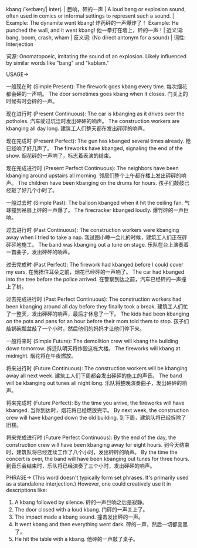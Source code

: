 kbang:/ˈkeɪbæŋ/| interj. | 巨响，砰的一声 | A loud bang or explosion sound, often used in comics or informal settings to represent such a sound. | Example:  The dynamite went kbang! 炸药砰的一声爆炸了！
Example:  He punched the wall, and it went kbang! 他一拳打在墙上，砰的一声！| 近义词: bang, boom, crash, wham | 反义词: (No direct antonym for a sound) | 词性: Interjection


词源:  Onomatopoeic, imitating the sound of an explosion.  Likely influenced by similar words like "bang" and "kablam."


USAGE->

一般现在时 (Simple Present):
The firework goes kbang every time.  每次烟花都会砰的一声响。
The door sometimes goes kbang when it closes.  门关上的时候有时会砰的一声。

现在进行时 (Present Continuous):
The car is kbanging as it drives over the potholes.  汽车驶过坑洼时发出砰砰的响声。
The construction workers are kbanging all day long.  建筑工人们整天都在发出砰砰的响声。

现在完成时 (Present Perfect):
The gun has kbanged several times already.  枪已经响了好几声了。
The fireworks have kbanged, signaling the end of the show.  烟花砰的一声响了，标志着表演的结束。

现在完成进行时 (Present Perfect Continuous):
The neighbors have been kbanging around upstairs all morning.  邻居们整个上午都在楼上发出砰砰的响声。
The children have been kbanging on the drums for hours.  孩子们敲鼓已经敲了好几个小时了。

一般过去时 (Simple Past):
The balloon kbanged when it hit the ceiling fan.  气球撞到吊扇上砰的一声爆了。
The firecracker kbanged loudly.  爆竹砰的一声巨响。

过去进行时 (Past Continuous):
The construction workers were kbanging away when I tried to take a nap.  我试图小睡一会儿的时候，建筑工人们正在砰砰砰地施工。
The band was kbanging out a tune on stage.  乐队在台上演奏着一首曲子，发出砰砰的响声。


过去完成时 (Past Perfect):
The firework had kbanged before I could cover my ears.  在我捂住耳朵之前，烟花已经砰的一声响了。
The car had kbanged into the tree before the police arrived.  在警察到达之前，汽车已经砰的一声撞上了树。

过去完成进行时 (Past Perfect Continuous):
The construction workers had been kbanging around all day before they finally took a break.  建筑工人们忙了一整天，发出砰砰的响声，最后才休息了一下。
The kids had been kbanging on the pots and pans for an hour before their mom told them to stop.  孩子们敲锅碗瓢盆敲了一个小时，然后他们的妈妈才让他们停下来。

一般将来时 (Simple Future):
The demolition crew will kbang the building down tomorrow.  拆迁队明天将炸毁这栋大楼。
The fireworks will kbang at midnight.  烟花将在午夜燃放。

将来进行时 (Future Continuous):
The construction workers will be kbanging away all next week.  建筑工人们下周都会发出砰砰的施工的声音。
The band will be kbanging out tunes all night long.  乐队将整晚演奏曲子，发出砰砰的响声。

将来完成时 (Future Perfect):
By the time you arrive, the fireworks will have kbanged.  当你到达时，烟花将已经燃放完毕。
By next week, the construction crew will have kbanged down the old building.  到下周，建筑队将已经拆除了旧楼。

将来完成进行时 (Future Perfect Continuous):
By the end of the day, the construction crew will have been kbanging away for eight hours.  到今天结束时，建筑队将已经连续工作了八个小时，发出砰砰的响声。
By the time the concert is over, the band will have been kbanging out tunes for three hours.  到音乐会结束时，乐队将已经演奏了三个小时，发出砰砰的响声。


PHRASE->
(This word doesn't typically form set phrases.  It's primarily used as a standalone interjection.) However, one could creatively use it in descriptions like:

1.  A kbang followed by silence.  砰的一声巨响之后是寂静。
2. The door closed with a loud kbang.  门砰的一声关上了。
3.  The impact made a kbang sound.  撞击发出砰的一声。
4.  It went kbang and then everything went dark.  砰的一声，然后一切都变黑了。
5.  He hit the table with a kbang.  他砰的一声敲了桌子。


